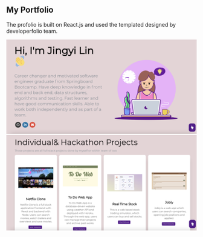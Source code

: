 ## My Portfolio
The profolio is built on React.js and used the templated designed by developerfolio team.

<img width="1353" alt="Screen Shot 2022-05-03 at 8 23 14 PM" src="./src/assets/images/profile.png">
<img width="1353" alt="Screen Shot 2022-05-03 at 8 23 14 PM" src="./src/assets/images/projects.png">

